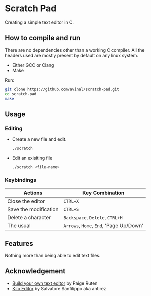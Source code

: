 # Scratch Pad

Creating a simple text editor in C.

## How to compile and run

There are no dependencies other than a working C compiler. All the headers used are mostly present by default on any linux system.

- Either GCC or Clang
- Make

Run:

```bash
git clone https://github.com/avinal/scratch-pad.git
cd scratch-pad
make
```

## Usage

### Editing

- Create a new file and edit.

    ```bash
    ./scratch
    ```

- Edit an exisiting file

    ```bash
    ./scratch <file-name>
    ```

### Keybindings

| Actions | Key Combination |
| --- | --- |
| Close the editor | `CTRL+X` |
| Save the modification | `CTRL+S` |
| Delete a character | `Backspace`, `Delete`, `CTRL+H` |
| The usual | `Arrows`, `Home`, `End`, 'Page Up/Down' |

## Features

Nothing more than being able to edit text files.

## Acknowledgement

- [Build your own text editor](https://viewsourcecode.org/snaptoken/kilo/index.html) by Paige Ruten
- [Kilo Editor](https://github.com/antirez/kilo) by Salvatore Sanfilippo aka antirez
